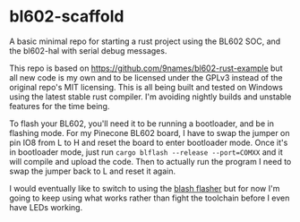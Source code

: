 # bl602-scaffold
A basic minimal repo for starting a rust project using the BL602 SOC, and the bl602-hal with serial debug messages.

This repo is based on https://github.com/9names/bl602-rust-example but all new code is my own and to be licensed under the GPLv3 instead of the original repo's MIT licensing.
This is all being built and tested on Windows using the latest stable rust compiler. I'm avoiding nightly builds and unstable features for the time being.

To flash your BL602, you'll need it to be running a bootloader, and be in flashing mode. For my Pinecone BL602 board, I have to swap the jumper on pin IO8 from L to H and reset the board to enter bootloader mode. Once it's in bootloader mode, just run `cargo blflash --release --port=COMXX` and it will compile and upload the code. Then to actually run the program I need to swap the jumper back to L and reset it again.

I would eventually like to switch to using the [blash flasher](https://github.com/bjoernQ/blash) but for now I'm going to keep using what works rather than fight the toolchain before I even have LEDs working.
